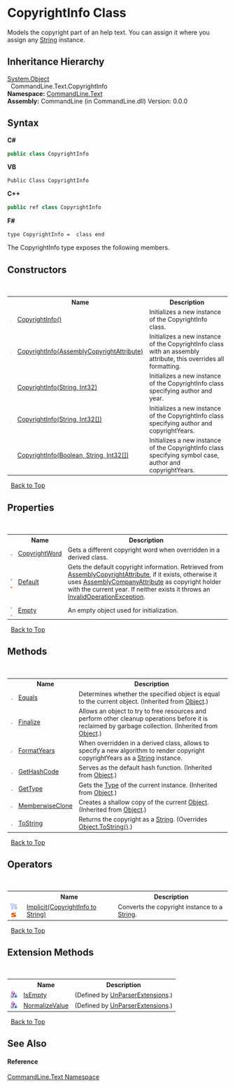 # CopyrightInfo Class
 

Models the copyright part of an help text. You can assign it where you assign any <a href="https://docs.microsoft.com/dotnet/api/system.string" target="_blank">String</a> instance.


## Inheritance Hierarchy
<a href="https://docs.microsoft.com/dotnet/api/system.object" target="_blank">System.Object</a><br />&nbsp;&nbsp;CommandLine.Text.CopyrightInfo<br />
**Namespace:**&nbsp;<a href="N_CommandLine_Text">CommandLine.Text</a><br />**Assembly:**&nbsp;CommandLine (in CommandLine.dll) Version: 0.0.0

## Syntax

**C#**<br />
``` C#
public class CopyrightInfo
```

**VB**<br />
``` VB
Public Class CopyrightInfo
```

**C++**<br />
``` C++
public ref class CopyrightInfo
```

**F#**<br />
``` F#
type CopyrightInfo =  class end
```

The CopyrightInfo type exposes the following members.


## Constructors
&nbsp;<table><tr><th></th><th>Name</th><th>Description</th></tr><tr><td>![Protected method](media/protmethod.gif "Protected method")</td><td><a href="M_CommandLine_Text_CopyrightInfo__ctor">CopyrightInfo()</a></td><td>
Initializes a new instance of the CopyrightInfo class.</td></tr><tr><td>![Private method](media/privmethod.gif "Private method")</td><td><a href="M_CommandLine_Text_CopyrightInfo__ctor_2">CopyrightInfo(AssemblyCopyrightAttribute)</a></td><td>
Initializes a new instance of the CopyrightInfo class with an assembly attribute, this overrides all formatting.</td></tr><tr><td>![Public method](media/pubmethod.gif "Public method")</td><td><a href="M_CommandLine_Text_CopyrightInfo__ctor_3">CopyrightInfo(String, Int32)</a></td><td>
Initializes a new instance of the CopyrightInfo class specifying author and year.</td></tr><tr><td>![Public method](media/pubmethod.gif "Public method")</td><td><a href="M_CommandLine_Text_CopyrightInfo__ctor_4">CopyrightInfo(String, Int32[])</a></td><td>
Initializes a new instance of the CopyrightInfo class specifying author and copyrightYears.</td></tr><tr><td>![Public method](media/pubmethod.gif "Public method")</td><td><a href="M_CommandLine_Text_CopyrightInfo__ctor_1">CopyrightInfo(Boolean, String, Int32[])</a></td><td>
Initializes a new instance of the CopyrightInfo class specifying symbol case, author and copyrightYears.</td></tr></table>&nbsp;
<a href="#copyrightinfo-class">Back to Top</a>

## Properties
&nbsp;<table><tr><th></th><th>Name</th><th>Description</th></tr><tr><td>![Protected property](media/protproperty.gif "Protected property")</td><td><a href="P_CommandLine_Text_CopyrightInfo_CopyrightWord">CopyrightWord</a></td><td>
Gets a different copyright word when overridden in a derived class.</td></tr><tr><td>![Public property](media/pubproperty.gif "Public property")![Static member](media/static.gif "Static member")</td><td><a href="P_CommandLine_Text_CopyrightInfo_Default">Default</a></td><td>
Gets the default copyright information. Retrieved from <a href="https://docs.microsoft.com/dotnet/api/system.reflection.assemblycopyrightattribute" target="_blank">AssemblyCopyrightAttribute</a>, if it exists, otherwise it uses <a href="https://docs.microsoft.com/dotnet/api/system.reflection.assemblycompanyattribute" target="_blank">AssemblyCompanyAttribute</a> as copyright holder with the current year. If neither exists it throws an <a href="https://docs.microsoft.com/dotnet/api/system.invalidoperationexception" target="_blank">InvalidOperationException</a>.</td></tr><tr><td>![Public property](media/pubproperty.gif "Public property")![Static member](media/static.gif "Static member")</td><td><a href="P_CommandLine_Text_CopyrightInfo_Empty">Empty</a></td><td>
An empty object used for initialization.</td></tr></table>&nbsp;
<a href="#copyrightinfo-class">Back to Top</a>

## Methods
&nbsp;<table><tr><th></th><th>Name</th><th>Description</th></tr><tr><td>![Public method](media/pubmethod.gif "Public method")</td><td><a href="https://docs.microsoft.com/dotnet/api/system.object.equals#System_Object_Equals_System_Object_" target="_blank">Equals</a></td><td>
Determines whether the specified object is equal to the current object.
 (Inherited from <a href="https://docs.microsoft.com/dotnet/api/system.object" target="_blank">Object</a>.)</td></tr><tr><td>![Protected method](media/protmethod.gif "Protected method")</td><td><a href="https://docs.microsoft.com/dotnet/api/system.object.finalize#System_Object_Finalize" target="_blank">Finalize</a></td><td>
Allows an object to try to free resources and perform other cleanup operations before it is reclaimed by garbage collection.
 (Inherited from <a href="https://docs.microsoft.com/dotnet/api/system.object" target="_blank">Object</a>.)</td></tr><tr><td>![Protected method](media/protmethod.gif "Protected method")</td><td><a href="M_CommandLine_Text_CopyrightInfo_FormatYears">FormatYears</a></td><td>
When overridden in a derived class, allows to specify a new algorithm to render copyright copyrightYears as a <a href="https://docs.microsoft.com/dotnet/api/system.string" target="_blank">String</a> instance.</td></tr><tr><td>![Public method](media/pubmethod.gif "Public method")</td><td><a href="https://docs.microsoft.com/dotnet/api/system.object.gethashcode#System_Object_GetHashCode" target="_blank">GetHashCode</a></td><td>
Serves as the default hash function.
 (Inherited from <a href="https://docs.microsoft.com/dotnet/api/system.object" target="_blank">Object</a>.)</td></tr><tr><td>![Public method](media/pubmethod.gif "Public method")</td><td><a href="https://docs.microsoft.com/dotnet/api/system.object.gettype#System_Object_GetType" target="_blank">GetType</a></td><td>
Gets the <a href="https://docs.microsoft.com/dotnet/api/system.type" target="_blank">Type</a> of the current instance.
 (Inherited from <a href="https://docs.microsoft.com/dotnet/api/system.object" target="_blank">Object</a>.)</td></tr><tr><td>![Protected method](media/protmethod.gif "Protected method")</td><td><a href="https://docs.microsoft.com/dotnet/api/system.object.memberwiseclone#System_Object_MemberwiseClone" target="_blank">MemberwiseClone</a></td><td>
Creates a shallow copy of the current <a href="https://docs.microsoft.com/dotnet/api/system.object" target="_blank">Object</a>.
 (Inherited from <a href="https://docs.microsoft.com/dotnet/api/system.object" target="_blank">Object</a>.)</td></tr><tr><td>![Public method](media/pubmethod.gif "Public method")</td><td><a href="M_CommandLine_Text_CopyrightInfo_ToString">ToString</a></td><td>
Returns the copyright as a <a href="https://docs.microsoft.com/dotnet/api/system.string" target="_blank">String</a>.
 (Overrides <a href="https://docs.microsoft.com/dotnet/api/system.object.tostring#System_Object_ToString" target="_blank">Object.ToString()</a>.)</td></tr></table>&nbsp;
<a href="#copyrightinfo-class">Back to Top</a>

## Operators
&nbsp;<table><tr><th></th><th>Name</th><th>Description</th></tr><tr><td>![Public operator](media/puboperator.gif "Public operator")![Static member](media/static.gif "Static member")</td><td><a href="M_CommandLine_Text_CopyrightInfo_op_Implicit">Implicit(CopyrightInfo to String)</a></td><td>
Converts the copyright instance to a <a href="https://docs.microsoft.com/dotnet/api/system.string" target="_blank">String</a>.</td></tr></table>&nbsp;
<a href="#copyrightinfo-class">Back to Top</a>

## Extension Methods
&nbsp;<table><tr><th></th><th>Name</th><th>Description</th></tr><tr><td>![Private Extension Method](media/privextension.gif "Private Extension Method")</td><td><a href="M_CommandLine_UnParserExtensions_IsEmpty">IsEmpty</a></td><td> (Defined by <a href="T_CommandLine_UnParserExtensions">UnParserExtensions</a>.)</td></tr><tr><td>![Private Extension Method](media/privextension.gif "Private Extension Method")</td><td><a href="M_CommandLine_UnParserExtensions_NormalizeValue">NormalizeValue</a></td><td> (Defined by <a href="T_CommandLine_UnParserExtensions">UnParserExtensions</a>.)</td></tr></table>&nbsp;
<a href="#copyrightinfo-class">Back to Top</a>

## See Also


#### Reference
<a href="N_CommandLine_Text">CommandLine.Text Namespace</a><br />